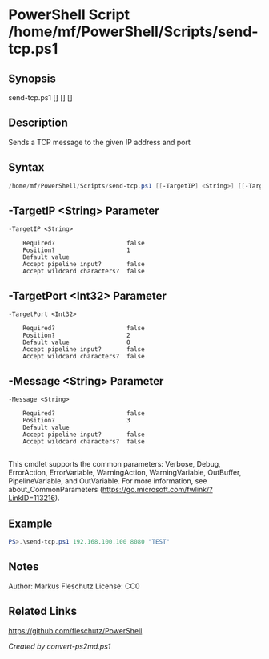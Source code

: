 # PowerShell Script /home/mf/PowerShell/Scripts/send-tcp.ps1

## Synopsis
send-tcp.ps1 [<target-IP>] [<target-port>] [<message>]

## Description
Sends a TCP message to the given IP address and port

## Syntax
```powershell
/home/mf/PowerShell/Scripts/send-tcp.ps1 [[-TargetIP] <String>] [[-TargetPort] <Int32>] [[-Message] <String>] [<CommonParameters>]
```

## -TargetIP &lt;String&gt; Parameter

```
-TargetIP <String>
    
    Required?                    false
    Position?                    1
    Default value                
    Accept pipeline input?       false
    Accept wildcard characters?  false
```

## -TargetPort &lt;Int32&gt; Parameter

```
-TargetPort <Int32>
    
    Required?                    false
    Position?                    2
    Default value                0
    Accept pipeline input?       false
    Accept wildcard characters?  false
```

## -Message &lt;String&gt; Parameter

```
-Message <String>
    
    Required?                    false
    Position?                    3
    Default value                
    Accept pipeline input?       false
    Accept wildcard characters?  false
```
## <CommonParameters>
This cmdlet supports the common parameters: Verbose, Debug, ErrorAction, ErrorVariable, WarningAction, WarningVariable, OutBuffer, PipelineVariable, and OutVariable. For more information, see about_CommonParameters (https://go.microsoft.com/fwlink/?LinkID=113216).

## Example
```powershell
PS>.\send-tcp.ps1 192.168.100.100 8080 "TEST"
```


## Notes
Author:  Markus Fleschutz
License: CC0

## Related Links
https://github.com/fleschutz/PowerShell

*Created by convert-ps2md.ps1*
